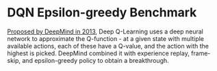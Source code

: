 # DQN Epsilon-greedy Benchmark

[Proposed by DeepMind in 2013](https://www.cs.toronto.edu/~vmnih/docs/dqn.pdf), Deep Q-Learning uses a deep neural network to approximate the Q-function - at a given state with multiple available actions, each of these have a Q-value, and the action with the highest is picked. DeepMind combined it with experience replay, frame-skip, and epsilon-greedy policy to obtain a breakthrough.
